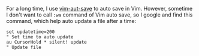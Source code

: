 For a long time, I use [vim-aut-save](https://github.com/vim-scripts/vim-auto-save) to auto save in Vim. However, sometime I don't want to call `:wa` command of Vim auto save, so I google and find this command, which help auto update a file after a time:

```
set updatetime=200                                                    " Set time to auto update
au CursorHold * silent! update                                        " Update file
```
